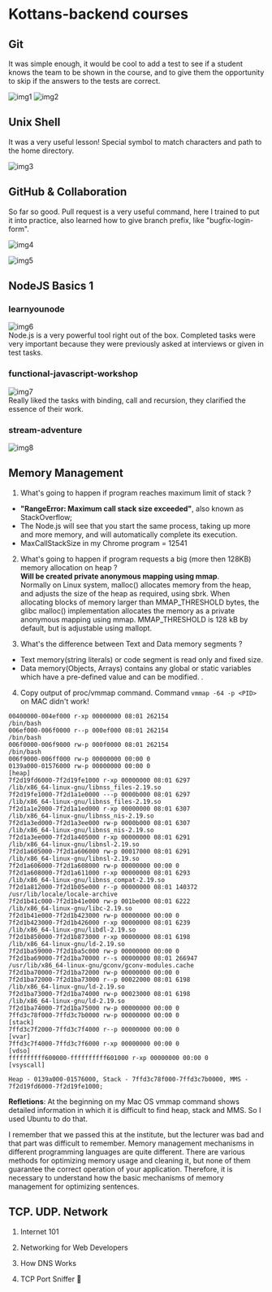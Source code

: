 # Kottans-backend courses

## Git
It was simple enough, it would be cool to add a test to see if a student knows the team to be shown in the course, and to give them the opportunity to skip if the answers to the tests are correct.

![img1](https://github.com/Synkevych/kottans-backend/blob/master/task_git/img1.png)
![img2](https://github.com/Synkevych/kottans-backend/blob/master/task_git/img4.png)

## Unix Shell
It was a very useful lesson! Special symbol to match characters and path to the home directory.

![img3](https://github.com/Synkevych/kottans-backend/blob/master/task_unix_shell/img_linux_1.png)

## GitHub & Collaboration
So far so good. Pull request is a very useful command, here I trained to put it into practice, also learned how to give branch prefix, like "bugfix-login-form". 

![img4](https://github.com/Synkevych/kottans-backend/blob/master/task_git-collaboration/img_git_collaboration_1.png)

![img5](https://github.com/Synkevych/kottans-backend/blob/master/task_git-collaboration/img_git_collaboration_2.png)  

## NodeJS Basics 1
### learnyounode
![img6](https://github.com/Synkevych/kottans-backend/blob/master/node_basic_1/learnyounode/node_basic_1.png)   
Node.js is a very powerful tool right out of the box.
Completed tasks were very important because they were previously asked at interviews or given in test tasks.

### functional-javascript-workshop
![img7](https://github.com/Synkevych/kottans-backend/blob/master/node_basic_1/functional-javascript-workshop/fjw-img.png)   
Really liked the tasks with binding, call and recursion, they clarified the essence of their work.   

### stream-adventure
![img8](https://github.com/Synkevych/kottans-backend/blob/master/node_basic_1/stream-adventure/st-img.png)

## Memory Management
1. What's going to happen if program reaches maximum limit of stack ? 
- **"RangeError: Maximum call stack size exceeded"**, also known as StackOverflow;
- The Node.js will see that you start the same process, taking up more and more memory, and will automatically complete its execution.
- MaxCallStackSize in my Chrome program = 12541

2. What's going to happen if program requests a big (more then 128KB) memory allocation on heap ?   
**Will be created private anonymous mapping using mmap**.   
Normally on Linux system, malloc() allocates memory from the heap, and adjusts the size of the heap as required, using sbrk. When allocating blocks of memory larger than MMAP_THRESHOLD bytes, the glibc malloc() implementation allocates the memory as a private anonymous mapping using mmap. MMAP_THRESHOLD is 128 kB by default, but is adjustable using mallopt.

3. What's the difference between Text and Data memory segments ?
- Text memory(string literals) or code segment is read only and fixed size.
- Data memory(Objects, Arrays) contains any global or static variables which have a pre-defined value and can be modified. .

4. Copy output of proc/vmmap command. 
Command ```vmmap -64 -p <PID>``` on MAC didn't work!
```
00400000-004ef000 r-xp 00000000 08:01 262154                             /bin/bash
006ef000-006f0000 r--p 000ef000 08:01 262154                             /bin/bash
006f0000-006f9000 rw-p 000f0000 08:01 262154                             /bin/bash
006f9000-006ff000 rw-p 00000000 00:00 0 
0139a000-01576000 rw-p 00000000 00:00 0                                  [heap]
7f2d19fd6000-7f2d19fe1000 r-xp 00000000 08:01 6297                       /lib/x86_64-linux-gnu/libnss_files-2.19.so
7f2d19fe1000-7f2d1a1e0000 ---p 0000b000 08:01 6297                       /lib/x86_64-linux-gnu/libnss_files-2.19.so
7f2d1a1e2000-7f2d1a1ed000 r-xp 00000000 08:01 6307                       /lib/x86_64-linux-gnu/libnss_nis-2.19.so
7f2d1a3ed000-7f2d1a3ee000 rw-p 0000b000 08:01 6307                       /lib/x86_64-linux-gnu/libnss_nis-2.19.so
7f2d1a3ee000-7f2d1a405000 r-xp 00000000 08:01 6291                       /lib/x86_64-linux-gnu/libnsl-2.19.so
7f2d1a605000-7f2d1a606000 rw-p 00017000 08:01 6291                       /lib/x86_64-linux-gnu/libnsl-2.19.so
7f2d1a606000-7f2d1a608000 rw-p 00000000 00:00 0 
7f2d1a608000-7f2d1a611000 r-xp 00000000 08:01 6293                       /lib/x86_64-linux-gnu/libnss_compat-2.19.so
7f2d1a812000-7f2d1b05e000 r--p 00000000 08:01 140372                     /usr/lib/locale/locale-archive
7f2d1b41c000-7f2d1b41e000 rw-p 001be000 08:01 6222                       /lib/x86_64-linux-gnu/libc-2.19.so
7f2d1b41e000-7f2d1b423000 rw-p 00000000 00:00 0 
7f2d1b423000-7f2d1b426000 r-xp 00000000 08:01 6239                       /lib/x86_64-linux-gnu/libdl-2.19.so
7f2d1b850000-7f2d1b873000 r-xp 00000000 08:01 6198                       /lib/x86_64-linux-gnu/ld-2.19.so
7f2d1ba59000-7f2d1ba5c000 rw-p 00000000 00:00 0 
7f2d1ba69000-7f2d1ba70000 r--s 00000000 08:01 266947                     /usr/lib/x86_64-linux-gnu/gconv/gconv-modules.cache
7f2d1ba70000-7f2d1ba72000 rw-p 00000000 00:00 0 
7f2d1ba72000-7f2d1ba73000 r--p 00022000 08:01 6198                       /lib/x86_64-linux-gnu/ld-2.19.so
7f2d1ba73000-7f2d1ba74000 rw-p 00023000 08:01 6198                       /lib/x86_64-linux-gnu/ld-2.19.so
7f2d1ba74000-7f2d1ba75000 rw-p 00000000 00:00 0 
7ffd3c78f000-7ffd3c7b0000 rw-p 00000000 00:00 0                          [stack]
7ffd3c7f2000-7ffd3c7f4000 r--p 00000000 00:00 0                          [vvar]
7ffd3c7f4000-7ffd3c7f6000 r-xp 00000000 00:00 0                          [vdso]
ffffffffff600000-ffffffffff601000 r-xp 00000000 00:00 0                  [vsyscall]     
```
```
Heap - 0139a000-01576000, Stack - 7ffd3c78f000-7ffd3c7b0000, MMS - 7f2d19fd6000-7f2d19fe1000;
```
**Refletions**: 
At the beginning on my Mac OS vmmap command shows detailed information in which it is difficult to find heap, stack and MMS. So I used Ubuntu to do that.


I remember that we passed this at the institute, but the lecturer was bad and that part was difficult to remember.
Memory management mechanisms in different programming languages are quite different. There are various methods for optimizing memory usage and cleaning it, but none of them guarantee the correct operation of your application. Therefore, it is necessary to understand how the basic mechanisms of memory management for optimizing sentences.

## TCP. UDP. Network

1. Internet 101

2. Networking for Web Developers

3. How DNS Works

4. TCP Port Sniffer 👃


